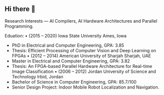 ## Hi there 👋

 Research Interests — AI Compilers, AI Hardware Architectures and Parallel Programming.

Eduation:
• (2015 – 2020) Iowa State University Ames, Iowa
 - PhD in Electrical and Computer Engineering, GPA: 3.85 
 - Thesis: Efficient Processing of Computer Vision and Deep Learning on FPGAs
• (2012 – 2014) American University of Sharjah Sharjah, UAE
 - Master in Electrical and Computer Engineering, GPA: 3.82 
 - Thesis: An FPGA-based Parallel Hardware Architecture for Real-time Image Classification
• (2006 – 2012) Jordan University of Science and Technology Irbid, Jordan
 - Bachelor of Science in Computer Engineering, GPA: 85.7/100 
 - Senior Design Project: Indoor Mobile Robot Localization and Navigation.

 <!--
 ![Murad's GitHub stats](https://github-readme-stats.vercel.app/api?username=muradqasaimeh&hide_border=true&show_icons=true&bg_color=151515&title_color=fb4362&icon_color=fb4362&text_bold=false&text_color=9e9e9e)
-->
<!--
**muradqasaimeh/muradqasaimeh** is a ✨ _special_ ✨ repository because its `README.md` (this file) appears on your GitHub profile.

Here are some ideas to get you started:

- 🔭 I’m currently working on ...
- 🌱 I’m currently learning ...
- 👯 I’m looking to collaborate on ...
- 🤔 I’m looking for help with ...
- 💬 Ask me about ...
- 📫 How to reach me: ...
- 😄 Pronouns: ...
- ⚡ Fun fact: ...
-->
